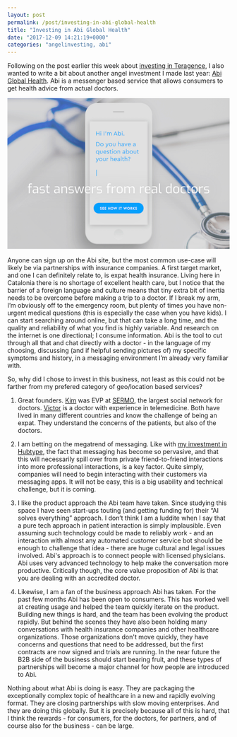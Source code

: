 ```yaml
---
layout: post
permalink: /post/investing-in-abi-global-health
title: "Investing in Abi Global Health"
date: "2017-12-09 14:21:19+0000"
categories: "angelinvesting, abi"
---
```


Following on the post earlier this week about <a href="/post/investing-in-teragence">investing in Teragence</a>, I also wanted to write a bit about another angel investment I made last year: <a href="https://abi.ai">Abi Global Health</a>. Abi is a messenger based service that allows consumers to get health advice from actual doctors. 

<div class="ctr">
  <a href="https://abi.ai"><img src="/img/blog/abi.png" alt="abi"/></a>
</div>


Anyone can sign up on the Abi site, but the most common use-case will likely be via partnerships with insurance companies. A first target market, and one I can definitely relate to, is expat health insurance. Living here in Catalonia there is no shortage of excellent health care, but I notice that the barrier of a foreign language and culture means that tiny extra bit of inertia needs to be overcome before making a trip to a doctor. If I break my arm, I’m obviously off to the emergency room, but plenty of times you have non-urgent medical questions (this is especially the case when you have kids). I can start searching around online, but that can take a long time, and the quality and reliability of what you find is highly variable. And research on the internet is one directional; I consume information. Abi is the tool to cut through all that and chat directly with a doctor - in the language of my choosing, discussing (and if helpful sending pictures of) my specific symptoms and history, in a messaging environment I’m already very familiar with.


So, why did I chose to invest in this business, not least as this could not be farther from my prefered category of geo/location based services?
 

1. Great founders. <a href="https://www.linkedin.com/in/kimfredrik/">Kim</a> was EVP at <a href="https://en.wikipedia.org/wiki/Sermo">SERMO</a>, the largest social network for doctors. <a href="https://www.linkedin.com/in/victor-vicens-7157a05b/">Victor</a> is a doctor with experience in telemedicine. Both have lived in many different countries and know the challenge of being an expat. They understand the concerns of the patients, but also of the doctors. 

2. I am betting on the megatrend of messaging. Like with <a href="/post/1480517643/investing-in-hubtype">my investment in Hubtype</a>, the fact that messaging has become so pervasive, and that this will necessarily spill over from private friend-to-friend interactions into more professional interactions, is a key factor. Quite simply, companies will need to begin interacting with their customers via messaging apps. It will not be easy, this is a big usability and technical challenge, but it is coming. 
 
3. I like the product approach the Abi team have taken. Since studying this space I have seen start-ups touting (and getting funding for) their “AI solves everything” approach. I don’t think I am a luddite when I say that a pure tech approach in patient interaction is simply implausible. Even assuming such technology could be made to reliably work - and an interaction with almost any automated customer service bot should be enough to challenge that idea - there are huge cultural and legal issues involved. Abi's approach is to connect people with licensed physicians. Abi uses very advanced technology to help make the conversation more productive. Critically though, the core value proposition of Abi is that you are dealing with an accredited doctor. 

4. Likewise, I am a fan of the business approach Abi has taken. For the past few months Abi has been open to consumers. This has worked well at creating usage and helped the team quickly iterate on the product. Building new things is hard, and the team has been evolving the product rapidly. But behind the scenes they have also been holding many conversations with health insurance companies and other healthcare organizations. Those organizations don't move quickly, they have concerns and questions that need to be addressed, but the first contracts are now signed and trials are running. In the near future the B2B side of the business should start bearing fruit, and these types of partnerships will become a major channel for how people are introduced to Abi. 

Nothing about what Abi is doing is easy. They are packaging the exceptionally complex topic of healthcare in a new and rapidly evolving format. They are closing partnerships with slow moving enterprises. And they are doing this globally. But it is precisely because all of this is hard, that I think the rewards - for consumers, for the doctors, for partners, and of course also for the business - can be large. 



 









